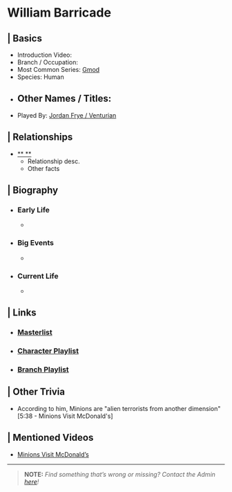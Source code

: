 # William Barricade


## | Basics  
- Introduction Video: []()  
- Branch / Occupation:   
- Most Common Series: [Gmod]()  
- Species: Human  
- Other Names / Titles:   
  -   
- Played By: [Jordan Frye / Venturian]()  


## | Relationships  
- [** **]()  
  - Relationship desc.  
  - Other facts  


## | Biography  
- ### Early Life  
  -   
- ### Big Events  
  -   
- ### Current Life  
  -   

 
## | Links  
- ### [Masterlist]()  
- ### [Character Playlist]()  
- ### [Branch Playlist]()  


## | Other Trivia  
- According to him, Minions are "alien terrorists from another dimension" [5:38 - Minions Visit McDonald's]

## | Mentioned Videos
- [Minions Visit McDonald’s]()
----

> **NOTE:** *Find something that’s wrong or missing? Contact the Admin [here](./chapter_2.md)!*